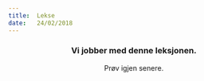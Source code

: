 ```yaml
---
title:  Lekse
date:   24/02/2018
---
```


### <center>Vi jobber med denne leksjonen.</center>
<center>Prøv igjen senere.</center>